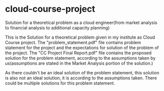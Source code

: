 # cloud-course-project
Solution for a theoretical problem as a cloud engineer(from market analysis to financial analysis to additional capacity planning)

This is the Solution for a theoretical problem given in my institute as Cloud Course project.
The "problem_statement.pdf" file contains problem statement for the project and the expectations for solution of the problem of the project.
The "CC Project Final Report.pdf" file contains the proposed solution for the problem statement, according to the assumptions taken by us(assumptions are stated in the Market Analysis portion of the solution.)

As there couldn't be an ideal solution of the problem statement, this solution is also not an ideal solution, it is according to the assumptions taken.
There could be multiple solutions for this problem statement.
